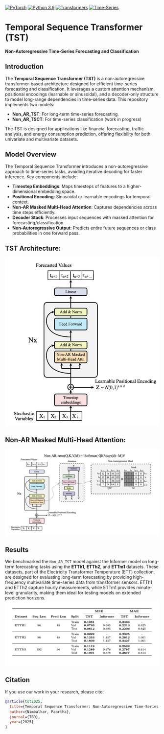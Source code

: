 [![PyTorch](https://img.shields.io/badge/PyTorch-%23EE4C2C.svg?logo=PyTorch&logoColor=white)](https://pytorch.org/)
[![Python 3.9](https://img.shields.io/badge/Python-3.9-blue.svg?logo=python&logoColor=white)](https://www.python.org/)
[![Transformers](https://img.shields.io/badge/Transformers-%23FF6F00.svg?logo=huggingface&logoColor=white)](https://huggingface.co/docs/transformers)
[![Time-Series](https://img.shields.io/badge/Time--Series-Forecasting-blue.svg)](https://en.wikipedia.org/wiki/Time_series)
# Temporal Sequence Transformer (TST)

**Non-Autoregressive Time-Series Forecasting and Classification**

## Introduction

The **Temporal Sequence Transformer (TST)** is a non-autoregressive transformer-based architecture designed for efficient time-series forecasting and classification. It leverages a custom attention mechanism, positional encodings (learnable or sinusoidal), and a decoder-only structure to model long-range dependencies in time-series data. This repository implements two models:

- **Non_AR_TST**: For long-term time-series forecasting.
- **Non_AR_TSCT**: For time-series classification (work in progress)

The TST is designed for applications like financial forecasting, traffic analysis, and energy consumption prediction, offering flexibility for both univariate and multivariate datasets.

## Model Overview

The Temporal Sequence Transformer introduces a non-autoregressive approach to time-series tasks, avoiding iterative decoding for faster inference. Key components include:

- **Timestep Embeddings**: Maps timesteps of features to a higher-dimensional embedding space.
- **Positional Encoding**: Sinusoidal or learnable encodings for temporal context.
- **Non-AR Masked Multi-Head Attention**: Captures dependencies across time steps efficiently.
- **Decoder Stack**: Processes input sequences with masked attention for forecasting/classification.
- **Non-Autoregressive Output**: Predicts entire future sequences or class probabilities in one forward pass.

## TST Architecture:

<img src="figures/tstarchitecture.png" alt="TST Architecture" width="600">

## Non-AR Masked Multi-Head Attention:

![TST Architecture](figures/nonarattn.png)

## Results

We benchmarked the `Non_AR_TST` model against the Informer model on long-term forecasting tasks using the **ETTh1**, **ETTh2**, and **ETTm1** datasets. These datasets, part of the Electricity Transformer Temperature (ETT) collection, are designed for evaluating long-term forecasting by providing high-frequency multivariate time-series data from transformer sensors. ETTh1 and ETTh2 capture hourly measurements, while ETTm1 provides minute-level granularity, making them ideal for testing models on extended prediction horizons.
![Benchmark Results](figures/results.png)

## Citation

If you use our work in your research, please cite:

```bibtex
@article{tst2025,
  title={Temporal Sequence Transformer: Non-Autoregressive Time-Series Forecasting and Classification},
  author={Nimbalkar, Paartha},
  journal={TBD},
  year={2025}
}
